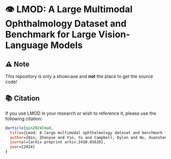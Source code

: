 # 👁 LMOD: A Large Multimodal Ophthalmology Dataset and Benchmark for Large Vision-Language Models

## ⚠️ Note
This repository is only a showcase and **not** the place to get the source code!

## 📚 Citation

If you use LMOD in your research or wish to reference it, please use the following citation:

```bibtex
@article{qin2024lmod,
  title={Lmod: A large multimodal ophthalmology dataset and benchmark for large vision-language models},
  author={Qin, Zhenyue and Yin, Yu and Campbell, Dylan and Wu, Xuansheng and Zou, Ke and Tham, Yih-Chung and Liu, Ninghao and Zhang, Xiuzhen and Chen, Qingyu},
  journal={arXiv preprint arXiv:2410.01620},
  year={2024}
}
```
